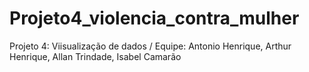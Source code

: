 # Projeto4_violencia_contra_mulher
Projeto 4: Viisualização de dados / Equipe: Antonio Henrique, Arthur Henrique, Allan Trindade, Isabel Camarão

